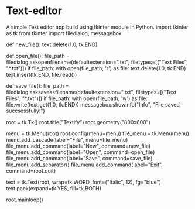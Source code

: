 # Text-editor
A simple Text editor app build using tkinter module in Python.
import tkinter as tk
from tkinter import filedialog, messagebox

def new_file():
    text.delete(1.0, tk.END)

def open_file():
    file_path = filedialog.askopenfilename(defaultextension=".txt", filetypes=[("Text Files", "*.txt")])
    if file_path:
        with open(file_path, 'r') as file:
            text.delete(1.0, tk.END)
            text.insert(tk.END, file.read())

def save_file():
    file_path = filedialog.asksaveasfilename(defaultextension=".txt", filetypes=[("Text Files", "*.txt")])
    if file_path:
        with open(file_path, 'w') as file:
            file.write(text.get(1.0, tk.END))
            messagebox.showinfo("Info", "File saved succsessfully!")

root = tk.Tk()
root.title("Textify")
root.geometry("800x600")

menu = tk.Menu(root)
root.config(menu=menu)
file_menu = tk.Menu(menu)
menu.add_cascade(label="File", menu=file_menu)
file_menu.add_command(label="New", command=new_file)
file_menu.add_command(label="Open", command=open_file)
file_menu.add_command(label="Save", command=save_file)
file_menu.add_separator()
file_menu.add_command(label="Exit", command=root.quit)

text = tk.Text(root, wrap=tk.WORD, font=("Italic", 12), fg="blue")
text.pack(expand=tk.YES, fill=tk.BOTH)

root.mainloop()
